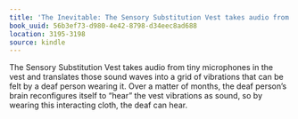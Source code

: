 ```yaml
---
title: 'The Inevitable: The Sensory Substitution Vest takes audio from tiny micropho…'
book_uuid: 56b3ef73-d980-4e42-8798-d34eec8ad688
location: 3195-3198
source: kindle
---
```


The Sensory Substitution Vest takes audio from tiny microphones in the vest and translates those sound waves into a grid of vibrations that can be felt by a deaf person wearing it. Over a matter of months, the deaf person’s brain reconfigures itself to “hear” the vest vibrations as sound, so by wearing this interacting cloth, the deaf can hear.